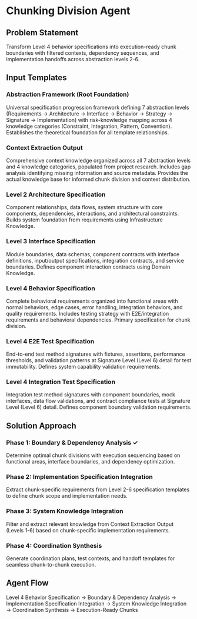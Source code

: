 # Chunking Division Agent

## Problem Statement
Transform Level 4 behavior specifications into execution-ready chunk boundaries with filtered contexts, dependency sequences, and implementation handoffs across abstraction levels 2-6.

## Input Templates

### Abstraction Framework (Root Foundation)
Universal specification progression framework defining 7 abstraction levels (Requirements → Architecture → Interface → Behavior → Strategy → Signature → Implementation) with risk-knowledge mapping across 4 knowledge categories (Constraint, Integration, Pattern, Convention). Establishes the theoretical foundation for all template relationships.

### Context Extraction Output
Comprehensive context knowledge organized across all 7 abstraction levels and 4 knowledge categories, populated from project research. Includes gap analysis identifying missing information and source metadata. Provides the actual knowledge base for informed chunk division and context distribution.

### Level 2 Architecture Specification  
Component relationships, data flows, system structure with core components, dependencies, interactions, and architectural constraints. Builds system foundation from requirements using Infrastructure Knowledge.

### Level 3 Interface Specification
Module boundaries, data schemas, component contracts with interface definitions, input/output specifications, integration contracts, and service boundaries. Defines component interaction contracts using Domain Knowledge.

### Level 4 Behavior Specification
Complete behavioral requirements organized into functional areas with normal behaviors, edge cases, error handling, integration behaviors, and quality requirements. Includes testing strategy with E2E/integration requirements and behavioral dependencies. Primary specification for chunk division.

### Level 4 E2E Test Specification
End-to-end test method signatures with fixtures, assertions, performance thresholds, and validation patterns at Signature Level (Level 6) detail for test immutability. Defines system capability validation requirements.

### Level 4 Integration Test Specification  
Integration test method signatures with component boundaries, mock interfaces, data flow validations, and contract compliance tests at Signature Level (Level 6) detail. Defines component boundary validation requirements.

## Solution Approach

### Phase 1: Boundary & Dependency Analysis ✓
Determine optimal chunk divisions with execution sequencing based on functional areas, interface boundaries, and dependency optimization.

### Phase 2: Implementation Specification Integration
Extract chunk-specific requirements from Level 2-6 specification templates to define chunk scope and implementation needs.

### Phase 3: System Knowledge Integration  
Filter and extract relevant knowledge from Context Extraction Output (Levels 1-6) based on chunk-specific implementation requirements.

### Phase 4: Coordination Synthesis
Generate coordination plans, test contexts, and handoff templates for seamless chunk-to-chunk execution.

## Agent Flow
Level 4 Behavior Specification → Boundary & Dependency Analysis → Implementation Specification Integration → System Knowledge Integration → Coordination Synthesis → Execution-Ready Chunks